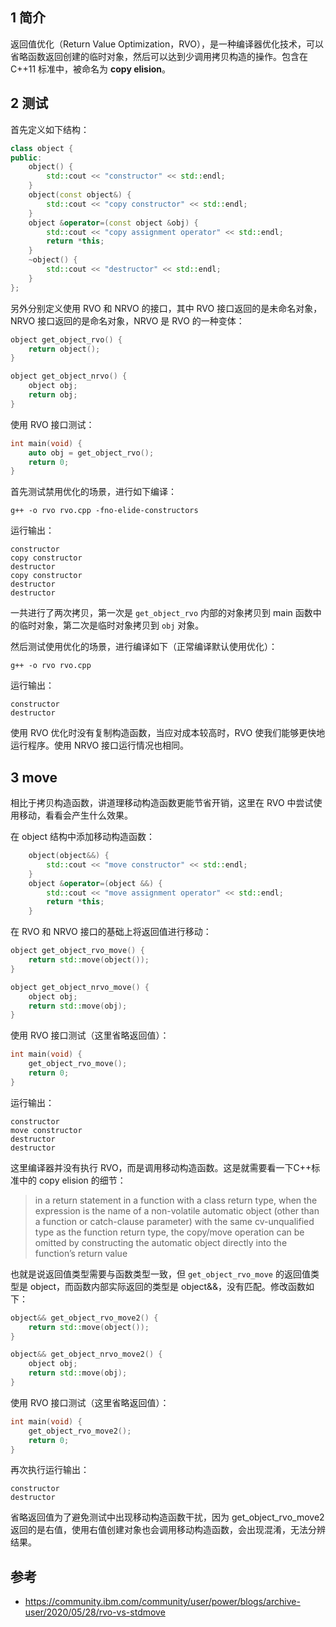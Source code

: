 
## 1 简介
返回值优化（Return Value Optimization，RVO），是一种编译器优化技术，可以省略函数返回创建的临时对象，然后可以达到少调用拷贝构造的操作。包含在 C++11 标准中，被命名为 **copy elision**。

## 2 测试
首先定义如下结构：
```cpp
class object {
public:
    object() {
        std::cout << "constructor" << std::endl;
    }
    object(const object&) {
        std::cout << "copy constructor" << std::endl;
    }
    object &operator=(const object &obj) {
        std::cout << "copy assignment operator" << std::endl;
        return *this;
    }
    ~object() {
        std::cout << "destructor" << std::endl;
    }
};
```

另外分别定义使用 RVO 和 NRVO 的接口，其中 RVO 接口返回的是未命名对象，NRVO 接口返回的是命名对象，NRVO 是 RVO 的一种变体：
```cpp
object get_object_rvo() {
    return object();
}

object get_object_nrvo() {
    object obj;
    return obj;
}
```

使用 RVO 接口测试：
```cpp
int main(void) {
    auto obj = get_object_rvo();
    return 0;
}
```

首先测试禁用优化的场景，进行如下编译：
```
g++ -o rvo rvo.cpp -fno-elide-constructors
```

运行输出：
```
constructor
copy constructor
destructor
copy constructor
destructor
destructor
```
一共进行了两次拷贝，第一次是 `get_object_rvo` 内部的对象拷贝到 main 函数中的临时对象，第二次是临时对象拷贝到 `obj` 对象。

然后测试使用优化的场景，进行编译如下（正常编译默认使用优化）：
```
g++ -o rvo rvo.cpp
```

运行输出：
```
constructor
destructor
```

使用 RVO 优化时没有复制构造函数，当应对成本较高时，RVO 使我们能够更快地运行程序。使用 NRVO 接口运行情况也相同。

## 3 move
相比于拷贝构造函数，讲道理移动构造函数更能节省开销，这里在 RVO 中尝试使用移动，看看会产生什么效果。

在 object 结构中添加移动构造函数：
```cpp
    object(object&&) {
        std::cout << "move constructor" << std::endl;
    }
    object &operator=(object &&) {
        std::cout << "move assignment operator" << std::endl;
        return *this;
    }
```

在 RVO 和 NRVO 接口的基础上将返回值进行移动：
```cpp
object get_object_rvo_move() {
    return std::move(object());
}

object get_object_nrvo_move() {
    object obj;
    return std::move(obj);
}
```

使用 RVO 接口测试（这里省略返回值）：
```cpp
int main(void) {
    get_object_rvo_move();
    return 0;
}
```

运行输出：
```
constructor
move constructor
destructor
destructor
```

这里编译器并没有执行 RVO，而是调用移动构造函数。这是就需要看一下C++标准中的 copy elision 的细节：
> in a return statement in a function with a class return type, when the expression is the name of a non-volatile automatic object (other than a function or catch-clause parameter) with the same cv-unqualified type as the function return type, the copy/move operation can be omitted by constructing the automatic object directly into the function’s return value

也就是说返回值类型需要与函数类型一致，但 `get_object_rvo_move` 的返回值类型是 object，而函数内部实际返回的类型是 object&&，没有匹配。修改函数如下：
```cpp
object&& get_object_rvo_move2() {
    return std::move(object());
}

object&& get_object_nrvo_move2() {
    object obj;
    return std::move(obj);
}
```

使用 RVO 接口测试（这里省略返回值）：
```cpp
int main(void) {
    get_object_rvo_move2();
    return 0;
}
```

再次执行运行输出：
```
constructor
destructor
```

省略返回值为了避免测试中出现移动构造函数干扰，因为 get_object_rvo_move2 返回的是右值，使用右值创建对象也会调用移动构造函数，会出现混淆，无法分辨结果。

## 参考
- https://community.ibm.com/community/user/power/blogs/archive-user/2020/05/28/rvo-vs-stdmove
